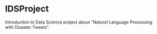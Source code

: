# IDSProject
Introduction to Data Science project about "Natural Language Processing with Disaster Tweets".
